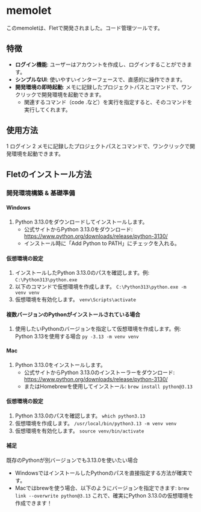 # memolet

このmemoletは、Fletで開発されました。コード管理ツールです。

## 特徴

- **ログイン機能**: ユーザーはアカウントを作成し、ログインすることができます。
- **シンプルなUI**: 使いやすいインターフェースで、直感的に操作できます。
- **開発環境の即時起動**: メモに記録したプロジェクトパスとコマンドで、ワンクリックで開発環境を起動できます。
  - 関連するコマンド（code .など）を実行を指定すると、そのコマンドを実行してくれます。

## 使用方法

1 ログイン
2 メモに記録したプロジェクトパスとコマンドで、ワンクリックで開発環境を起動できます。


## Fletのインストール方法

### 開発環境構築 & 基礎準備

#### Windows

1. Python 3.13.0をダウンロードしてインストールします。
    - 公式サイトからPython 3.13.0をダウンロード: https://www.python.org/downloads/release/python-3130/
    - インストール時に「Add Python to PATH」にチェックを入れる。

#### 仮想環境の設定

1. インストールしたPython 3.13.0のパスを確認します。例: `C:\Python313\python.exe`
2. 以下のコマンドで仮想環境を作成します。 `C:\Python313\python.exe -m venv venv`
3. 仮想環境を有効化します。 `venv\Scripts\activate`

#### 複数バージョンのPythonがインストールされている場合

1. 使用したいPythonのバージョンを指定して仮想環境を作成します。例: Python 3.13を使用する場合 `py -3.13 -m venv venv`

#### Mac

1. Python 3.13.0をインストールします。
    - 公式サイトからPython 3.13.0のインストーラーをダウンロード: https://www.python.org/downloads/release/python-3130/
    - またはHomebrewを使用してインストール: `brew install python@3.13`

#### 仮想環境の設定

1. Python 3.13.0のパスを確認します。 `which python3.13`
2. 仮想環境を作成します。 `/usr/local/bin/python3.13 -m venv venv`
3. 仮想環境を有効化します。 `source venv/bin/activate`

#### 補足

既存のPythonが別バージョンでも3.13.0を使いたい場合
- WindowsではインストールしたPythonのパスを直接指定する方法が確実です。
- Macではbrewを使う場合、以下のようにバージョンを指定できます: `brew link --overwrite python@3.13` これで、確実にPython 3.13.0の仮想環境を作成できます！
